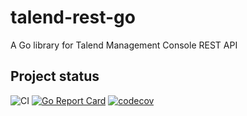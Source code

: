 # talend-rest-go
A Go library for Talend Management Console REST API


## Project status

![CI](https://github.com/bartsimp/talend-rest-go/workflows/CI/badge.svg)
[![Go Report Card](https://goreportcard.com/badge/github.com/bartsimp/talend-rest-go)](https://goreportcard.com/report/github.com/bartsimp/talend-rest-go)
[![codecov](https://codecov.io/gh/bartsimp/talend-rest-go/branch/master/graph/badge.svg)](https://codecov.io/gh/bartsimp/talend-rest-go)

